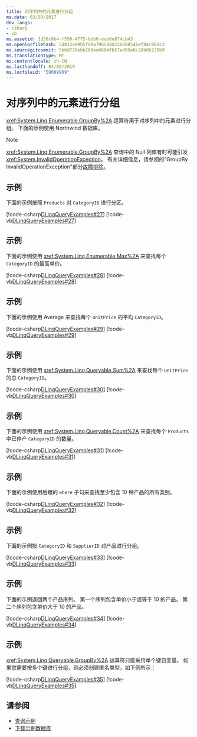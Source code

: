 ```yaml
---
title: 对序列中的元素进行分组
ms.date: 03/30/2017
dev_langs:
- csharp
- vb
ms.assetid: 1d50c8b4-f550-4775-bbb6-eab6e874cb43
ms.openlocfilehash: 5d812ae9b5fd0a796588d3366b8546ef84c982c3
ms.sourcegitcommit: 5b6d778ebb269ee6684fb57ad69a8c28b06235b9
ms.translationtype: MT
ms.contentlocale: zh-CN
ms.lasthandoff: 04/08/2019
ms.locfileid: "59089909"
---
```

# <a name="group-elements-in-a-sequence"></a>对序列中的元素进行分组
<xref:System.Linq.Enumerable.GroupBy%2A> 运算符用于对序列中的元素进行分组。 下面的示例使用 Northwind 数据库。  
  
> [!NOTE]
>  <xref:System.Linq.Enumerable.GroupBy%2A> 查询中的 Null 列值有时可能引发 <xref:System.InvalidOperationException>。 有关详细信息，请参阅的"GroupBy InvalidOperationException"部分[故障排除](../../../../../../docs/framework/data/adonet/sql/linq/troubleshooting.md)。  
  
## <a name="example"></a>示例  
 下面的示例按照 `Products` 对 `CategoryID` 进行分区。  
  
 [!code-csharp[DLinqQueryExamples#27](../../../../../../samples/snippets/csharp/VS_Snippets_Data/DLinqQueryExamples/cs/Program.cs#27)]
 [!code-vb[DLinqQueryExamples#27](../../../../../../samples/snippets/visualbasic/VS_Snippets_Data/DLinqQueryExamples/vb/Module1.vb#27)]  
  
## <a name="example"></a>示例  
 下面的示例使用 <xref:System.Linq.Enumerable.Max%2A> 来查找每个 `CategoryID` 的最高单价。  
  
 [!code-csharp[DLinqQueryExamples#28](../../../../../../samples/snippets/csharp/VS_Snippets_Data/DLinqQueryExamples/cs/Program.cs#28)]
 [!code-vb[DLinqQueryExamples#28](../../../../../../samples/snippets/visualbasic/VS_Snippets_Data/DLinqQueryExamples/vb/Module1.vb#28)]  
  
## <a name="example"></a>示例  
 下面的示例使用 Average 来查找每个 `UnitPrice` 的平均 `CategoryID`。  
  
 [!code-csharp[DLinqQueryExamples#29](../../../../../../samples/snippets/csharp/VS_Snippets_Data/DLinqQueryExamples/cs/Program.cs#29)]
 [!code-vb[DLinqQueryExamples#29](../../../../../../samples/snippets/visualbasic/VS_Snippets_Data/DLinqQueryExamples/vb/Module1.vb#29)]  
  
## <a name="example"></a>示例  
 下面的示例使用 <xref:System.Linq.Queryable.Sum%2A> 来查找每个 `UnitPrice` 的总 `CategoryID`。  
  
 [!code-csharp[DLinqQueryExamples#30](../../../../../../samples/snippets/csharp/VS_Snippets_Data/DLinqQueryExamples/cs/Program.cs#30)]
 [!code-vb[DLinqQueryExamples#30](../../../../../../samples/snippets/visualbasic/VS_Snippets_Data/DLinqQueryExamples/vb/Module1.vb#30)]  
  
## <a name="example"></a>示例  
 下面的示例使用 <xref:System.Linq.Queryable.Count%2A> 来查找每个 `Products` 中已停产 `CategoryID` 的数量。  
  
 [!code-csharp[DLinqQueryExamples#31](../../../../../../samples/snippets/csharp/VS_Snippets_Data/DLinqQueryExamples/cs/Program.cs#31)]
 [!code-vb[DLinqQueryExamples#31](../../../../../../samples/snippets/visualbasic/VS_Snippets_Data/DLinqQueryExamples/vb/Module1.vb#31)]  
  
## <a name="example"></a>示例  
 下面的示例使用后跟的 `where` 子句来查找至少包含 10 种产品的所有类别。  
  
 [!code-csharp[DLinqQueryExamples#32](../../../../../../samples/snippets/csharp/VS_Snippets_Data/DLinqQueryExamples/cs/Program.cs#32)]
 [!code-vb[DLinqQueryExamples#32](../../../../../../samples/snippets/visualbasic/VS_Snippets_Data/DLinqQueryExamples/vb/Module1.vb#32)]  
  
## <a name="example"></a>示例  
 下面的示例按 `CategoryID` 和 `SupplierID` 对产品进行分组。  
  
 [!code-csharp[DLinqQueryExamples#33](../../../../../../samples/snippets/csharp/VS_Snippets_Data/DLinqQueryExamples/cs/Program.cs#33)]
 [!code-vb[DLinqQueryExamples#33](../../../../../../samples/snippets/visualbasic/VS_Snippets_Data/DLinqQueryExamples/vb/Module1.vb#33)]  
  
## <a name="example"></a>示例  
 下面的示例返回两个产品序列。 第一个序列包含单价小于或等于 10 的产品。 第二个序列包含单价大于 10 的产品。  
  
 [!code-csharp[DLinqQueryExamples#34](../../../../../../samples/snippets/csharp/VS_Snippets_Data/DLinqQueryExamples/cs/Program.cs#34)]
 [!code-vb[DLinqQueryExamples#34](../../../../../../samples/snippets/visualbasic/VS_Snippets_Data/DLinqQueryExamples/vb/Module1.vb#34)]  
  
## <a name="example"></a>示例  
 <xref:System.Linq.Queryable.GroupBy%2A> 运算符只能采用单个键自变量。 如果您需要按多个键进行分组，则必须创建匿名类型，如下例所示：  
  
 [!code-csharp[DLinqQueryExamples#35](../../../../../../samples/snippets/csharp/VS_Snippets_Data/DLinqQueryExamples/cs/Program.cs#35)]
 [!code-vb[DLinqQueryExamples#35](../../../../../../samples/snippets/visualbasic/VS_Snippets_Data/DLinqQueryExamples/vb/Module1.vb#35)]  
  
## <a name="see-also"></a>请参阅

- [查询示例](../../../../../../docs/framework/data/adonet/sql/linq/query-examples.md)
- [下载示例数据库](../../../../../../docs/framework/data/adonet/sql/linq/downloading-sample-databases.md)
